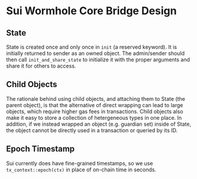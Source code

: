 # Sui Wormhole Core Bridge Design

## State
State is created once and only once in `init` (a reserved keyword). It is initially returned to sender as an owned object. The admin/sender should then call `init_and_share_state` to initialize it with the proper arguments and share it for others to access.

## Child Objects
The rationale behind using child objects, and attaching them to State (the parent object), is that the alternative of direct wrapping can lead
to large objects, which require higher gas fees in transactions. Child objects also make it easy to store a collection of hetergeneous types in one place. In addition, if we instead wrapped an object (e.g. guardian set) inside of State, the object cannot be directly used in a transaction or queried by its ID.

## Epoch Timestamp
Sui currently does have fine-grained timestamps, so we use `tx_context::epoch(ctx)` in place of on-chain time in seconds.